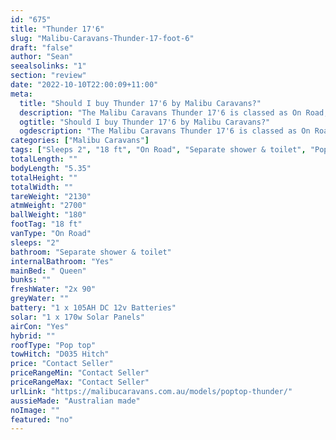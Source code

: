 ```yaml
---
id: "675"
title: "Thunder 17'6"
slug: "Malibu-Caravans-Thunder-17-foot-6"
draft: "false"
author: "Sean"
seealsolinks: "1"
section: "review"
date: "2022-10-10T22:00:09+11:00"
meta:
  title: "Should I buy Thunder 17'6 by Malibu Caravans?"
  description: "The Malibu Caravans Thunder 17'6 is classed as On Road, and sleeps 2 people. It is Australian made and comes in at 18 ft. It generally has Separate shower & toilet."
  ogtitle: "Should I buy Thunder 17'6 by Malibu Caravans?"
  ogdescription: "The Malibu Caravans Thunder 17'6 is classed as On Road, and sleeps 2 people. It is Australian made and comes in at 18 ft. It generally has Separate shower & toilet."
categories: ["Malibu Caravans"]
tags: ["Sleeps 2", "18 ft", "On Road", "Separate shower & toilet", "Pop top", "Price Unknown"]
totalLength: ""
bodyLength: "5.35"
totalHeight: ""
totalWidth: ""
tareWeight: "2130"
atmWeight: "2700"
ballWeight: "180"
footTag: "18 ft"
vanType: "On Road"
sleeps: "2"
bathroom: "Separate shower & toilet"
internalBathroom: "Yes"
mainBed: " Queen"
bunks: ""
freshWater: "2x 90"
greyWater: ""
battery: "1 x 105AH DC 12v Batteries"
solar: "1 x 170w Solar Panels"
airCon: "Yes"
hybrid: ""
roofType: "Pop top"
towHitch: "D035 Hitch"
price: "Contact Seller"
priceRangeMin: "Contact Seller"
priceRangeMax: "Contact Seller"
urlLink: "https://malibucaravans.com.au/models/poptop-thunder/"
aussieMade: "Australian made"
noImage: ""
featured: "no"
---
```

